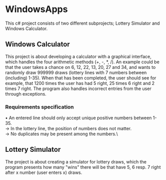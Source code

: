 # WindowsApps
This c# project consists of two different subprojects; Lottery Simulator and Windows Calculator. 

## Windows Calculator
This project is about developing a calculator with a graphical interface, which handles the four arithmetic methods (+, -, *, /). An example could be that the user takes a chance on 6, 12, 22, 13, 20, 27 and 34, and wants to randomly draw 999999 draws (lottery lines with 7 numbers between (including) 1-35). When that has been completed, the user should see for example, that 1200 times the user has had 5 right, 25 times 6 right and 2 times 7 right. The program also handles incorrect entries from the user through exceptions.

### Requirements specification
• An entered line should only accept unique positive numbers between 1-35.\
  -> In the lottery line, the position of numbers does not matter.\
  -> No duplicates may be present among the numbers.\


## Lottery Simulator
The project is about creating a simulator for lottery draws, which the program presents how many "wins" there will be that have 5, 6 resp. 7 right after x number (user enters x) draws.
